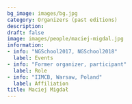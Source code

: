 ```yaml
---
bg_image: images/bg.jpg
category: Organizers (past editions)
description: 
draft: false
image: images/people/maciej-migdal.jpg
information:
- info: "NGSchool2017, NGSchool2018"
  label: Events
- info: "Former organizer, participant"
  label: Role
- info: "IIMCB, Warsaw, Poland"
  label: Affiliation
title: Maciej Migdał
---
```

